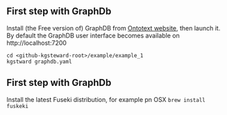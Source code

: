 ## First step with GraphDb

Install (the Free version of) GraphDB from [Ontotext website](https://www.ontotext.com/products/graphdb/download/?ref=menu), then launch it.  
By default the GraphDB user interface becomes available on http://localhost:7200



```{bash}
cd <github-kgsteward-root>/example/example_1
kgstward graphdb.yaml
```
## First step with GraphDb

Install the latest Fuseki distribution, for example pn OSX `brew install fuskeki`


